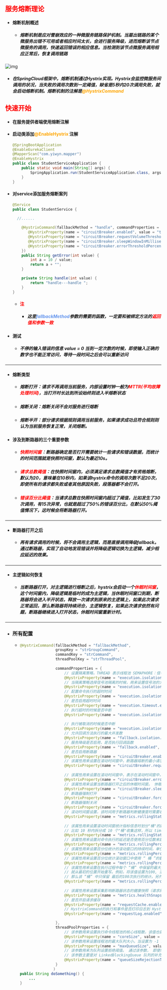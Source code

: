 ## <font color='red'>服务熔断理论</font>





- #### 熔断机制概述

  - ##### 熔断机制是应对雪崩效应的一种微服务链路保护机制。当扇出链路的某个微服务出错不可用或者相应时间太长，会进行服务降级，进而熔断该节点微服务的调用，快速返回错误的相应信息。当检测到该节点微服务调用相应正常后，恢复调用链路



![img](https://img-blog.csdnimg.cn/img_convert/84d60234d01c4b7e9cae515066eb711b.png)

- ##### 在SpringCloud框架中，熔断机制通过Hystrix实现。Hystrix会监控微服务间调用的状况，当失败的调用次数到一定阈值，缺省是5秒内20次调用失败，就会启动熔断机制。熔断机制的注解是<font color='orange'>@HystrixCommand</font> 







## <font color='red'>快速开始</font>



- #### 在服务提供者端使用熔断注解

- #### 启动类添加<font color='orange'>@EnableHystrix</font> 注解

  ```java
  @SpringBootApplication
  @EnableEurekaClient
  @MapperScan("com.yiwyn.mapper")
  @EnableHystrix
  public class StudentServiceApplication {
      public static void main(String[] args) {
          SpringApplication.run(StudentServiceApplication.class, args);
      }
  }
  ```

- #### 对service添加服务熔断案列

  ```java
  @Service
  public class StudentService {
  
  	//......
      
      @HystrixCommand(fallbackMethod = "handle", commandProperties = {
         @HystrixProperty(name = "circuitBreaker.enabled", value = "true"),// 是否开启断路器
         @HystrixProperty(name = "circuitBreaker.requestVolumeThreshold", value = "10"),// 请求次数
         @HystrixProperty(name = "circuitBreaker.sleepWindowInMilliseconds", value = "10000"), // 时间窗口期
         @HystrixProperty(name = "circuitBreaker.errorThresholdPercentage", value = "60"),// 失败率达到多少后跳闸
      })
      public String getError(int value) {
          int a = 10 / value;
          return a + "";
      }
  
      private String handle(int value) {
          return "handle---handle ";
      }
  }
  ```

  - #### <font color='red'>注</font>

    - ##### 这里<font color='cornflowerblue'>fallbackMethod</font>参数的需要的函数，一定要和被绑定方法的<font color='red'>返回值和参数一致</font> 

- #### 测试

  - ##### 不停的输入错误的信息 value = 0 当到一定次数的时候，即使输入正确的数字也不能正常访问，等待一段时间之后会可以重新访问



<hr>



- #### 熔断类型

  - ##### 熔断打开：请求不再调用当前服务，内部设置时钟一般为<font color='red'>MTTR(平均故障处理时间)</font>，当打开时长达到所设始终则进入半熔断状态

  - ##### 熔断关闭：熔断关闭不会对服务进行熔断

  - ##### 熔断半开：部分请求根据规则调用当前服务，如果请求成功且符合规则则认为当前服务恢复正常，关闭熔断。



- #### 涉及到断路器的三个重要参数

  - ##### <font color='red'>快照时间窗</font>：断路器确定是否打开需要统计一些请求和错误数据，而统计的时间范围就是快照时间窗，默认为最近10s。

  - ##### <font color='red'>请求总数阈值</font>：在快照时间窗内，必须满足请求总数阈值才有资格熔断，默认为20，意味着在10秒内，如果该hystrix命令的调用次数不足20次，即使所有的请求都失败或者其他原因失败，段落器都不会打开。

  - ##### <font color='red'>错误百分比阈值</font>：当请求总数在快照时间窗内超过了阈值，比如发生了30次调用，有15次异常，也就是超过了50%的错误百分比，在默认50%阈值情况下，这时候会将断路器打开。



<hr>



- #### 断路器打开之后

  - ##### 再有请求调用的时候，将不会调用主逻辑，而是直接调用降级fallback。通过断路器，实现了自动地发现错误并将降级逻辑切换为主逻辑，减少相应延迟的效果。



<hr>



- #### 主逻辑如何恢复

  - ##### 当断路器打开，对主逻辑进行熔断之后，hystrix会启动一个<font color='red'>休眠时间窗</font>，这个时间窗内，降级逻辑是临时的成为主逻辑，当休眠时间窗口到期，断路器将会进入半开状态，释放一次请求到原来的主逻辑上，如果此次请求正常返回，那么断路器将持续闭合，主逻辑恢复，如果此次请求依然有问题，断路器继续进入打开状态，休眠时间窗重新计时。



<hr>





- ### 所有配置

  - ```java
    @HystrixCommand(fallbackMethod = "fallbackMethod", 
                    groupKey = "strGroupCommand", 
                    commandKey = "strCommand", 
                    threadPoolKey = "strThreadPool",
                    
                    commandProperties = {
                        // 设置隔离策略，THREAD 表示线程池 SEMAPHORE：信号池隔离
                        @HystrixProperty(name = "execution.isolation.strategy", value = "THREAD"),
                        // 当隔离策略选择信号池隔离的时候，用来设置信号池的大小（最大并发数）
                        @HystrixProperty(name = "execution.isolation.semaphore.maxConcurrentRequests", value = "10"),
                        // 配置命令执行的超时时间
                        @HystrixProperty(name = "execution.isolation.thread.timeoutinMilliseconds", value = "10"),
                        // 是否启用超时时间
                        @HystrixProperty(name = "execution.timeout.enabled", value = "true"),
                        // 执行超时的时候是否中断
                        @HystrixProperty(name = "execution.isolation.thread.interruptOnTimeout", value = "true"),
                        
                        // 执行被取消的时候是否中断
                        @HystrixProperty(name = "execution.isolation.thread.interruptOnCancel", value = "true"),
                        // 允许回调方法执行的最大并发数
                        @HystrixProperty(name = "fallback.isolation.semaphore.maxConcurrentRequests", value = "10"),
                        // 服务降级是否启用，是否执行回调函数
                        @HystrixProperty(name = "fallback.enabled", value = "true"),
                        // 是否启用断路器
                        @HystrixProperty(name = "circuitBreaker.enabled", value = "true"),
                        // 该属性用来设置在滚动时间窗中，断路器熔断的最小请求数。例如，默认该值为 20 的时候，如果滚动时间窗（默认10秒）内仅收到了19个请求， 即使这19个请求都失败了，断路器也不会打开。
                        @HystrixProperty(name = "circuitBreaker.requestVolumeThreshold", value = "20"),
                        
                        // 该属性用来设置在滚动时间窗中，表示在滚动时间窗中，在请求数量超过 circuitBreaker.requestVolumeThreshold 的情况下，如果错误请求数的百分比超过50, 就把断路器设置为 "打开" 状态，否则就设置为 "关闭" 状态。
                        @HystrixProperty(name = "circuitBreaker.errorThresholdPercentage", value = "50"),
                        // 该属性用来设置当断路器打开之后的休眠时间窗。 休眠时间窗结束之后，会将断路器置为 "半开" 状态，尝试熔断的请求命令，如果依然失败就将断路器继续设置为 "打开" 状态，如果成功就设置为 "关闭" 状态。
                        @HystrixProperty(name = "circuitBreaker.sleepWindowinMilliseconds", value = "5000"),
                        // 断路器强制打开
                        @HystrixProperty(name = "circuitBreaker.forceOpen", value = "false"),
                        // 断路器强制关闭
                        @HystrixProperty(name = "circuitBreaker.forceClosed", value = "false"),
                        // 滚动时间窗设置，该时间用于断路器判断健康度时需要收集信息的持续时间
                        @HystrixProperty(name = "metrics.rollingStats.timeinMilliseconds", value = "10000"),
                        
                        // 该属性用来设置滚动时间窗统计指标信息时划分"桶"的数量，断路器在收集指标信息的时候会根据设置的时间窗长度拆分成多个 "桶" 来累计各度量值，每个"桶"记录了一段时间内的采集指标。
                        // 比如 10 秒内拆分成 10 个"桶"收集这样，所以 timeinMilliseconds 必须能被 numBuckets 整除。否则会抛异常
                        @HystrixProperty(name = "metrics.rollingStats.numBuckets", value = "10"),
                        // 该属性用来设置对命令执行的延迟是否使用百分位数来跟踪和计算。如果设置为 false, 那么所有的概要统计都将返回 -1。
                        @HystrixProperty(name = "metrics.rollingPercentile.enabled", value = "false"),
                        // 该属性用来设置百分位统计的滚动窗口的持续时间，单位为毫秒。
                        @HystrixProperty(name = "metrics.rollingPercentile.timeInMilliseconds", value = "60000"),
                        // 该属性用来设置百分位统计滚动窗口中使用 “ 桶 ”的数量。
                        @HystrixProperty(name = "metrics.rollingPercentile.numBuckets", value = "60000"),
                        // 该属性用来设置在执行过程中每个 “桶” 中保留的最大执行次数。如果在滚动时间窗内发生超过该设定值的执行次数，
                        // 就从最初的位置开始重写。例如，将该值设置为100, 滚动窗口为10秒，若在10秒内一个 “桶 ”中发生了500次执行，
                        // 那么该 “桶” 中只保留 最后的100次执行的统计。另外，增加该值的大小将会增加内存量的消耗，并增加排序百分位数所需的计算时间。
                        @HystrixProperty(name = "metrics.rollingPercentile.bucketSize", value = "100"),
                        
                        // 该属性用来设置采集影响断路器状态的健康快照（请求的成功、 错误百分比）的间隔等待时间。
                        @HystrixProperty(name = "metrics.healthSnapshot.intervalinMilliseconds", value = "500"),
                        // 是否开启请求缓存
                        @HystrixProperty(name = "requestCache.enabled", value = "true"),
                        // HystrixCommand的执行和事件是否打印日志到 HystrixRequestLog 中
                        @HystrixProperty(name = "requestLog.enabled", value = "true"),
    
                    },
                    threadPoolProperties = {
                        // 该参数用来设置执行命令线程池的核心线程数，该值也就是命令执行的最大并发量
                        @HystrixProperty(name = "coreSize", value = "10"),
                        // 该参数用来设置线程池的最大队列大小。当设置为 -1 时，线程池将使用 SynchronousQueue 实现的队列，否则将使用 LinkedBlockingQueue 实现的队列。
                        @HystrixProperty(name = "maxQueueSize", value = "-1"),
                        // 该参数用来为队列设置拒绝阈值。 通过该参数， 即使队列没有达到最大值也能拒绝请求。
                        // 该参数主要是对 LinkedBlockingQueue 队列的补充,因为 LinkedBlockingQueue 队列不能动态修改它的对象大小，而通过该属性就可以调整拒绝请求的队列大小了。
                        @HystrixProperty(name = "queueSizeRejectionThreshold", value = "5"),
                    }
                   )
    public String doSomething() {
    	...
    }
    ```

    


